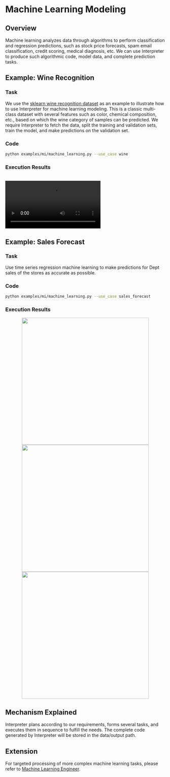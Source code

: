 # Machine Learning Modeling

## Overview

Machine learning analyzes data through algorithms to perform classification and regression predictions, such as stock price forecasts, spam email classification, credit scoring, medical diagnosis, etc. We can use Interpreter to produce such algorithmic code, model data, and complete prediction tasks.

## Example: Wine Recognition

### Task

We use the [sklearn wine recognition dataset](https://scikit-learn.org/stable/datasets/toy_dataset.html#wine-dataset) as an example to illustrate how to use Interpreter for machine learning modeling. This is a classic multi-class dataset with several features such as color, chemical composition, etc., based on which the wine category of samples can be predicted. We require Interpreter to fetch the data, split the training and validation sets, train the model, and make predictions on the validation set.

### Code

```bash
python examples/mi/machine_learning.py --use_case wine
```

### Execution Results

<br>
<video  controls>
  <source src="/image/guide/use_cases/interpreter/ml_wine_dataset.mp4" type="video/mp4">
</video>

## Example: Sales Forecast

### Task

Use time series regression machine learning to make predictions for Dept sales of the stores as accurate as possible.

### Code

```bash
python examples/mi/machine_learning.py --use_case sales_forecast
```

### Execution Results

<center>
<img src="../../../../../public/image/guide/use_cases/interpreter/sales_forecast/total_weekly_sales_over_time.png" width=400>
</center>

<center>
<img src="../../../../../public/image/guide/use_cases/interpreter/sales_forecast/ground_truth_vs_predictions.png" width=400>
</center>

<center>
<img src="../../../../../public/image/guide/use_cases/interpreter/sales_forecast/wmae.jpeg" width=400 >
</center>

## Mechanism Explained

Interpreter plans according to our requirements, forms several tasks, and executes them in sequence to fulfill the needs. The complete code generated by Interpreter will be stored in the data/output path.

## Extension

For targeted processing of more complex machine learning tasks, please refer to [Machine Learning Engineer](../ml_engineer.md).
